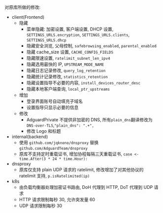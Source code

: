 对原库所做的修改:

- client(Frontend)
  - 隐藏
    - 菜单隐藏: 加密设置, 客户端设置, DHCP 设置,` SETTINGS_URLS.encryption`, `SETTINGS_URLS.clients`, `SETTINGS_URLS.dhcp`
    - 隐藏安全浏览, 父母控制, `safebrowsing_enabled`, `parental_enabled`
    - 隐藏 cache_size 设置, `CACHE_CONFIG_FIELDS`
    - 隐藏限速设置, `ratelimit_subnet_len_ipv4`
    - 隐藏选用最快的 IP, `UPSTREAM_MODE_NAME`
    - 隐藏日志记录修改, `query_log_retention`
    - 隐藏统计记录修改, `statistics_retention`
    - 隐藏设置指导不必要的内容, `install_devices_router_desc`
    - 隐藏本地客户端查询, `local_ptr_upstreams`
  - 增加
    - 登录界面账号自动填充子域名
    - 设置指导只显示必要的信息
  - 修改
    - AdguardPrivate 不提供非加密的 DNS, 所有`plain_dns`翻译修改为`DNS-over-TLS`,`"plain_dns": ".+",`
    - 修改 Logo 和标题
- internal(backend)
  - 使用 `github.com/jqknono/dnsproxy` 替换 `github.com/AdguardTeam/dnsproxy`
  - 原库不支持定时重载证书, 增加协程每隔三天重载证书, `case <-time.After(3 * 24 * time.Hour):`
- dnsproxy
  - 原库仅支持 plain UDP 请求的 ratelimit, 修改增加了对其他协议的 ratelimit 支持, `p.isRatelimited(ip)`
- k8s
  - 由负载均衡器处理加密证书路由, DoH 代理到 HTTP, DoT 代理到 UDP 请求
  - HTTP 请求限制每秒 30, 允许突发量 60
  - UDP 请求限制每秒 30
